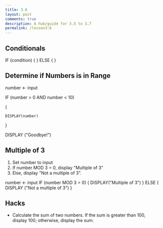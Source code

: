 ```yaml
---
title: 3.6
layout: post
comments: true
description: A hub/guide for 3.5 to 3.7
permalink: /lesson3:6
---
```


## Conditionals

IF (condition)
{
    <block of statements>
}
ELSE
{
    <second block of statements>
}

## Determine if Numbers is in Range
number ← input

IF (number > 0 AND number < 10)

{
    
    DISPLAY(number)

}

DISPLAY ("Goodbye!")

## Multiple of 3
1. Set number to input
2. If number MOD 3 = 0, display "Multiple of 3"
3. Else, display "Not a multiple of 3".

number ← input
IF (number MOD 3 = 0)
{
    DISPLAY("Multiple of 3")
}
ELSE
{
    DISPLAY ("Not a multiple of 3")
}

## Hacks
 - Calculate the sum of two numbers. If the sum is greater than 100, display 100; otherwise, display the sum.